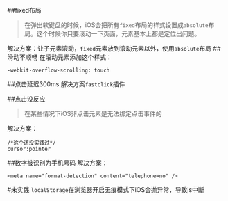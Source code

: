 ##fixed布局
>在弹出软键盘的时候，iOS会把所有`fixed`布局的样式设置成`absolute`布局。这个时候你只要滚动一下页面，元素基本上都是定位出问题。

解决方案：让子元素滚动，`fixed`元素放到滚动元素以外，使用`absolute`布局
##滑动不顺畅
在滚动元素添加这个样式：
```
-webkit-overflow-scrolling: touch
```
##点击延迟300ms
解决方案`fastclick`插件

##点击没反应
>在某些情况下iOS非点击元素是无法绑定点击事件的

解决方案：
```
/*这个还没实践过*/
cursor:pointer
```

##数字被识别为手机号码
解决方案：
```
<meta name="format-detection" content="telephone=no" />
```

#未实践
`localStorage`在浏览器开启无痕模式下iOS会抛异常，导致js中断